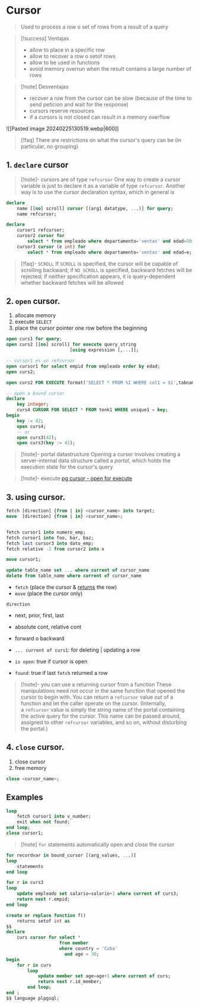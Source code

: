# Cursor

> Used to process a row o set of rows from a result of a query


> [!success] Ventajas
> - allow to place in a specific row
> - allow to recover a row o setof rows
> - allow to be used in functions
> - avoid memory overrun when the result contains a large number of rows

> [!note] Desventajas
> - recover a row from the cursor can be slow (because of the time to send peticion and wait for the response)
> - cursors reserve resources
> - if a cursors is not closed can result in a memory overflow

![[Pasted image 20240225130519.webp|600]]


> [!faq] There are restrictions on what the cursor's query can be (in particular, no grouping)

## 1. `declare` cursor

> [!note]-  cursors are of type `refcursor`
> One way to create a cursor variable is just to declare it as a variable of type `refcursor`. 
> Another way is to use the cursor declaration syntax, which in general is

```sql
declare 
	name [[no] scroll] cursor [(arg1 datatype, ...)] for query;
	name refcursor;

declare 
	cursor1 refcursor;
	cursor2 cursor for 
		select * from empleado where departamento='ventas' and edad=50;
	cursor3 cursor (e int) for
		select * from empleado where departamento='ventas' and edad=e;
```

> [!faq]- `SCROLL`
> If `SCROLL` is specified, the cursor will be capable of scrolling backward; if `NO SCROLL` is specified, backward fetches will be rejected; if neither specification appears, it is query-dependent whether backward fetches will be allowed

## 2. `open` cursor. 

1. allocate memory 
2. execute `SELECT`
3. place the cursor pointer one row before the beginning

```sql
open curs1 for query;
open curs2 [[no] scroll] for execute query_string
						[using expression [,...]];

-- cursor1 es un refcursor
open cursor1 for select empid from empleado order by edad;
open curs2;

open curs2 FOR EXECUTE format('SELECT * FROM %I WHERE col1 = $1',tabname) USING keyvalue;
```

```sql
-- open a bound cursor
declare
    key integer;
    curs4 CURSOR FOR SELECT * FROM tenk1 WHERE unique1 = key;
begin
    key := 42;
    open curs4;
	-- or
    open curs3(42);
    open curs3(key := 42);
```


> [!note]- portal datastructure
> Opening a cursor involves creating a server-internal data structure called a _portal_, which holds the execution state for the cursor's query

> [!note]- execute
> [pg cursor - open for execute](https://www.postgresql.org/docs/current/plpgsql-cursors.html#PLPGSQL-CURSOR-OPENING:~:text=%2C%20...%20%5D%20%5D%3B-,The%20cursor%20variable%20is%20opened%20and%20given%20the%20specified%20query%20to,SCROLL%20options%20have%20the%20same%20meanings%20as%20for%20a%20bound%20cursor.,-An%20example%3A)


## 3. using cursor. 

```sql
fetch [direction] {from | in} <cursor_name> into target;
move  [direction] {from | in} <cursor_name>;


fetch cursor1 into numero_emp;
fetch cursor1 into foo, bar, baz;
fetch last cursor3 into dato_emp;
fetch relative -2 from cursor2 into x

move cursor1;
```

```sql
update table_name set ... where current of cursor_name 
delete from table_name where current of cursor_name 
```


- `fetch` (place the cursor & <u>returns</u> the row)
- `move` (place the cursor only)

`direction`
- next, prior, first, last
- absolute cont, relative cont
- forward o backward


- `... current of curs1`:  for deleting | updating a row
- `is open`:  true if cursor is open
- `found`:  true if last `fetch` returned a row

> [!note]- you can use a returning cursor from a function
> These manipulations need not occur in the same function that opened the cursor to begin with. You can return a `refcursor` value out of a function and let the caller operate on the cursor. (Internally, a `refcursor` value is simply the string name of the portal containing the active query for the cursor. This name can be passed around, assigned to other `refcursor` variables, and so on, without disturbing the portal.)


## 4. `close` cursor.

1. close cursor
2. free memory

```sql
close <cursor_name>;
```


## Examples

```sql
loop 
	fetch cursor1 into v_number;
	exit when not found;
end loop;
close cursor1;
```



> [!note] `for` statements automatically open and close the cursor 

```sql
for recordvar in bound_cursor [(arg_values, ...)]
loop
	statements
end loop

for r in curs3
loop
	update empleado set salario=salario+1 where current of curs3;
	return next r.empid;
end loop
```


```sql
create or replace function f()  
    returns setof int as  
$$  
declare  
    curs cursor for select *  
                    from member  
                    where country = 'Cuba'  
                      and age = 30;  
begin  
    for r in curs  
        loop  
            update member set age=age+1 where current of curs;  
            return next r.id_member;  
        end loop;  
end ;  
$$ language plpgsql;
```


